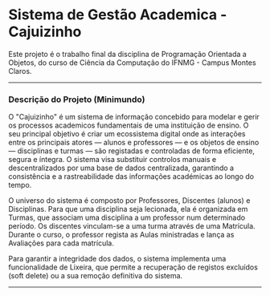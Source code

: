 # Sistema de Gestão Academica - Cajuizinho


Este projeto é o trabalho final da disciplina de Programação Orientada a Objetos, do curso de Ciência da Computação do IFNMG - Campus Montes Claros.

---

###  Descrição do Projeto (Minimundo)

O "Cajuizinho" é um sistema de informação concebido para modelar e gerir os processos academicos fundamentais de uma instituição de ensino. O seu principal objetivo é criar um ecossistema digital onde as interações entre os principais atores — alunos e professores — e os objetos de ensino — disciplinas e turmas — são registadas e controladas de forma eficiente, segura e íntegra. O sistema visa substituir controlos manuais e descentralizados por uma base de dados centralizada, garantindo a consistência e a rastreabilidade das informações académicas ao longo do tempo.

O universo do sistema é composto por Professores, Discentes (alunos) e Disciplinas. Para que uma disciplina seja lecionada, ela é organizada em Turmas, que associam uma disciplina a um professor num determinado período. Os discentes vinculam-se a uma turma através de uma Matrícula. Durante o curso, o professor regista as Aulas ministradas e lança as Avaliações para cada matrícula.

Para garantir a integridade dos dados, o sistema implementa uma funcionalidade de Lixeira, que permite a recuperação de registos excluídos (soft delete) ou a sua remoção definitiva do sistema.

---
